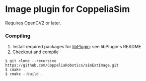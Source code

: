 # Image plugin for CoppeliaSim

Requires OpenCV2 or later.

### Compiling

1. Install required packages for [libPlugin](https://github.com/CoppeliaRobotics/libPlugin): see libPlugin's README
2. Checkout and compile
```text
$ git clone --recursive https://github.com/CoppeliaRobotics/simExtImage.git
$ cmake .
$ cmake --build .
```
